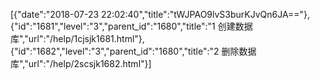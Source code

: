 [{"date":"2018-07-23 22:02:40","title":"tWJPAO9lvS3burKJvQn6JA=="},{"id":"1681","level":"3","parent_id":"1680","title":"1  创建数据库","url":"/help/1cjsjk1681.html"},{"id":"1682","level":"3","parent_id":"1680","title":"2  删除数据库","url":"/help/2scsjk1682.html"}]